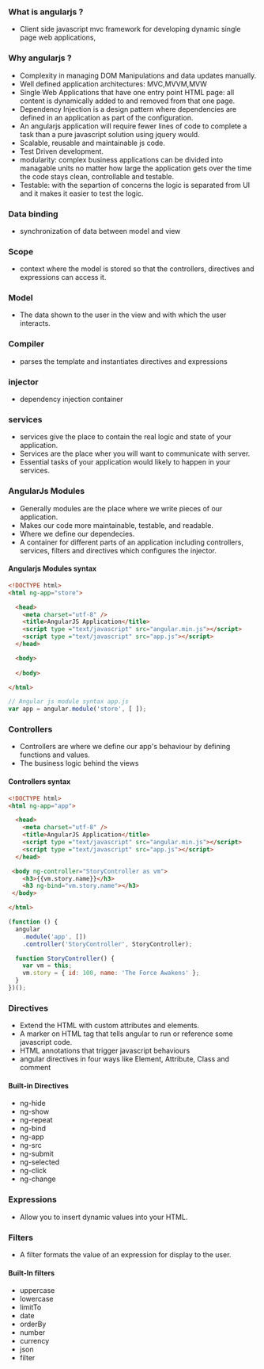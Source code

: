 ### What is angularjs ?
* Client side javascript mvc framework for developing dynamic single page web applications,

### Why angularjs ?
* Complexity in managing DOM Manipulations and data updates manually.
* Well defined application architectures: MVC,MVVM,MVW
* Single Web Applications that have one entry point HTML page: all content is dynamically added to and removed from that one page.
* Dependency Injection is a design pattern where dependencies are defined in an application as part of the configuration.
* An angularjs application will require fewer lines of code to complete a task than a pure javascript solution using jquery would.
* Scalable, reusable and maintainable js code.
* Test Driven development.
* modularity: complex business applications can be divided into managable units no matter how large the application gets over the time the code stays clean, controllable and testable.
* Testable: with the separtion of concerns the logic is separated from UI and it makes it easier to test the logic.

### Data binding
* synchronization of data between model and view 

### Scope
* context where the model is stored so that the controllers, directives and expressions can access it.

### Model 
* The data shown to the user in the view and with which the user interacts.

### Compiler
* parses the template and instantiates directives and expressions

### injector 
* dependency injection container

### services
* services give the place to contain the real logic and state of your application.
* Services are the place wher you will want to communicate with server.
* Essential tasks of your application would likely to happen in your services. 

### AngularJs Modules
* Generally modules are the place where we write pieces of our application.
* Makes our code more maintainable, testable, and readable.
* Where we define our dependecies.
* A container for different parts of an application including controllers, services, filters and directives which configures the injector.

####  Angularjs Modules syntax
```html
<!DOCTYPE html>
<html ng-app="store">

  <head>
    <meta charset="utf-8" />
    <title>AngularJS Application</title>
    <script type ="text/javascript" src="angular.min.js"></script>
    <script type ="text/javascript" src="app.js"></script>
  </head>

  <body>
    
  </body>

</html>
```
```javascript
// Angular js module syntax app.js
var app = angular.module('store', [ ]);
```
### Controllers
* Controllers are where we define our app's behaviour by defining functions and values.
* The business logic behind the views
#### Controllers syntax
```html
<!DOCTYPE html>
<html ng-app="app">

  <head>
    <meta charset="utf-8" />
    <title>AngularJS Application</title>
    <script type ="text/javascript" src="angular.min.js"></script>
    <script type ="text/javascript" src="app.js"></script>
  </head>

 <body ng-controller="StoryController as vm">
    <h3>{{vm.story.name}}</h3>
    <h3 ng-bind="vm.story.name"></h3>
 </body>

</html>
```
```javascript
(function () {
  angular
    .module('app', [])
    .controller('StoryController', StoryController);

  function StoryController() {
    var vm = this;
    vm.story = { id: 100, name: 'The Force Awakens' };
  }
})();
```
### Directives
* Extend the HTML with custom attributes and elements.
* A marker on HTML tag that tells angular to run or reference some javascript code.
* HTML annotations that trigger javascript behaviours
* angular directives in four ways like Element, Attribute, Class and comment

#### Built-in Directives

* ng-hide
* ng-show
* ng-repeat
* ng-bind
* ng-app
* ng-src
* ng-submit
* ng-selected
* ng-click
* ng-change

### Expressions
* Allow you to insert dynamic values into your HTML.

### Filters
* A filter formats the value of an expression for display to the user.

#### Built-In filters

* uppercase
* lowercase
* limitTo
* date 
* orderBy
* number
* currency
* json 
* filter




